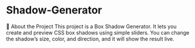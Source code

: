 # Shadow-Generator
📌 About the Project
This project is a Box Shadow Generator. It lets you create and preview CSS box shadows using simple sliders. You can change the shadow’s size, color, and direction, and it will show the result live. 
